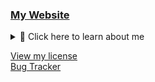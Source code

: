 ### [My Website](https://pikakid98.github.io)
<details>
<summary>📁 Click here to learn about me </summary>

Hey, It's yo girl Pikakid98. A Trans, Bi, Furry who codes, makes YouTube videos and does voice work ;)
\
 ️‍⚧️ Pronouns: She/Her


# Projects
| Name | Status | Engine/Language | Release Year | Price | FLOSS | Type
| --- | --- |--- | --- | --- | --- | --- |
[YouTube](https://pikakid98.github.io/yt/) | On-Hold | | 2012 - 2024 | | | Hobby
[Adventure Guy](https://pikakid98-games.github.io/adventure-guy/) | Complete (Game Jam version) | Game Maker 8.2 / Game Maker Language | 2023 | Name your own price (Game Jam) | Yes | Game
[Voice work](https://pikakid98.github.io/support-me/hire-me) | On-Hold | | TBA | Prices vary | | Job
Secret Project | In-Development | Game Maker 8.2 / Game Maker Language / AutoHotkey | TBA | Freeware | Not Yet | Multi-App Launcher
[Pikakid98 Launcher + PLUpdater](https://github.com/pikakid98/pikakid98-launcher) | On-Hold | Game Maker 8.1 / Game Maker Language / Batch / Visual Basic | 2021 | Freeware | Yes | Multi-App Launcher
Secret Project | In-Development | Game Maker 8.2 / Game Maker Language | TBA | Freeware | Not Yet | Game Compilation
[The Story Of A Succubus Named Candice](https://pikakid98-games.github.io/the-story-of-a-succubus-named-candice/) | On Hold | RPG Maker VX Ace / Ruby | 2016 | Freeware | No (But it's easy to find the code) | Game
[Pika's Greenscreen Repo](https://github.com/pikakid98/pikas-greenscreen-repo) | Abandoned (May come back) | | 2022 | Freeware ([CC](https://creativecommons.org/)) | N/A | Video files
[DeclutterTube](https://github.com/pikakid98/decluttertube) | Active |  | 2023 | Freeware | Yes | uBlock Origin filters
Collection Of Collections | On-Hold | Game Maker 8.2 / Game Maker Language | TBA | Freeware | Not Yet | Multi-Launcher Launcher
Secret Project | In-Development | Game Maker 8.2 / Game Maker Language / AutoHotkey / Batch | TBA | Freeware | Not Yet | Tool


<details>
<summary>📁 Other Projects</summary>

| Name | Status | Engine/Language | Release Year | Price | FLOSS | Type
| --- | --- |--- | --- | --- | --- | --- |
[Simple M3U Maker](https://github.com/pikakid98/simple-m3u-maker) | On-Hold (Plan to remake it) | Batch | 2021 | Freeware | Yes | Tool
[The Legend Of Zelda: Sword Of Destiny](https://pikakid98-games.github.io/the-legend-of-zelda-sword-of-destiny) | Finished (Plan to remake it)  | Game Maker 8.1 / Game Maker Language | 2013 | Fangame | Yes | Game
[Cave Of The Dead](https://pikakid98-games.github.io/cave-of-the-dead) | Finished | Game Maker 8.1 / Game Maker Language | 2012 | Freeware | Yes | Game
[PurrCatory](https://pikakid98-games.github.io/purrcatory) | Cancelled | Game Maker Studio / Game Maker Language | 2015 | Freeware | Not Yet | Game
[The Computer](https://pikakid98-games.github.io/the-computer) | Cancelled | Game Maker Studio / Game Maker Language | 2016 | Freeware | Not Yet | Game
[Pikakid98 (YouTuber) Fan Game Collection](https://pikakid98-games.github.io/pikakid98-youtuber-fangame-collection) | Cancelled | Game Maker Studio / Game Maker Language | 2019 | Freeware | Not Yet | Game Compilation
[Pikakid98 & SonicboomColt Classics](https://pikakid98-games.github.io/pikakid98-and-sonicboomcolt-classics) | Cancelled | Game Maker Studio / Game Maker Language | 2019 | Freeware | Not Yet | Game Compilation
[Pikakid98 Studios Game Gallery](https://pikakid98-games.github.io/pikakid98-studios-game-gallery) | Cancelled | Game Maker 8.1 / Game Maker Language | 2015 - 2016 (?) | Freeware | Not yet | Game
[Markiplier's Mansion](https://pikakid98-games.github.io/markipliers-mansion) | Cancelled | RPG Maker VX Ace / Ruby | 2015 | Fangame | Yes | Game
[8-Bit Markiplier](https://pikakid98-games.github.io/8-bit-markiplier) | Cancelled | Game Maker Studio / Game Maker Language | 2015 | Fangame | No (Lost the src) | Game
[JackSepticEye: Into The System](https://pikakid98-games.github.io/jacksepticeye-into-the-system) | Cancelled | RPG Maker VX Ace / Ruby | 2015 - 2016 (?) | Fangame | Not yet | Game
[Techron](https://pikakid98-games.github.io/techron) | Cancelled | RPG Maker VX Ace / Ruby | 2015 - 2016 (?) | Freeware | Not yet | Game
[Cave Of The Dead 2: Dimensional Disaster](https://pikakid98-games.github.io/cave-of-the-dead-2) | Cancelled | Game Maker Studio / Game Maker Language | 2018 | Freeware | Not Yet | Game
[Cave Of The Dead Remastered](https://pikakid98-games.github.io/cave-of-the-dead-remastered) | Cancelled | Game Maker Studio / Game Maker Language | 2018 | Freeware | Yes (No guarantees of it working) | Game
[PHE Adventures](https://pikakid98-games.github.io/phe-adventures) | Cancelled | Game Maker Studio / Game Maker Language | 2018 | Freeware | Yes | Game
[Pikakid98 Launcher: Special Edition](https://github.com/pikakid98/pikakid98-launcher-se) | Finished | Game Maker 8.1 / Batch | 2022 | Freeware | Yes | Multi-App Launcher
[Cat Warfare Pre-Alpha Archive](https://pikakid98-games.github.io/cat-warfare-pre-alpha-archive) | On-Hold (Plan to remake) | Game Maker 8.1 / Game Maker Language | 2021 | Freeware | Yes | Game Compilation
[Cab Ov Did](https://github.com/pikakid98/pikakid98-launcher-se) | Finished | Game Maker 8.1 / Game Maker Language | 2022 | Freeware | Yes | Game
[Cet Werfur](https://github.com/pikakid98/pikakid98-launcher-se) | Finished | Game Maker 8.1 / Game Maker Language | 2022 | Freeware | Yes | Game
[Merk Minshun](https://github.com/pikakid98-games/pikakid98-launcher-se) | Finished | RPG Maker VX Ace / Ruby | 2022 | Freeware | Yes | Game
[Sempbul Mu3r Mekur](https://github.com/pikakid98-games/pikakid98-launcher-se) | Finished | Batch | 2022 | Freeware | Yes | Tool (Joke)

<details>
<summary>📁 Replaced projects</summary>
  
| Name | Status | Engine/Language | Release Year | Price | FLOSS | Type
| --- | --- |--- | --- | --- | --- | --- |
[Pikakid98 Classic Game Collection](https://pikakid98-games.github.io/pikakid98-classic-game-collection) | [Replaced](https://pikakid98-games.github.io/pikakid98-and-sonicboomcolt-classics) | Game Maker Studio / Game Maker Language | 2016 | Freeware | Not Yet | Game Compilation
[SonicboomColt Classics](https://pikakid98-games.github.io/sonicboomcolt-classics) | [Replaced](https://pikakid98-games.github.io/pikakid98-and-sonicboomcolt-classics) | Game Maker Studio / Game Maker Language | 2016 | Freeware | Not Yet | Game Compilation

</details>

<details>
<summary>📁 Unreleased projects</summary>

| Name | Engine/Language | Type | Reason | About | Progress | Has Src
| --- | --- |--- | --- | --- | --- | --- |
[Poké Pals Runner](https://pikakid98games.wordpress.com/pokepalsrunner/) | Game Maker 8.0 / Game Maker Language | Game | School project. Forgot to back it up ;-; | A pretty bad runner game starring the cast of [Poké Park 2: Wonders Beyond](https://en.wikipedia.org/wiki/Pok%C3%A9Park_2%3A_Wonders_Beyond) | Around 90% (Maybe) ;-; | No
[Unnamed Space Shooter (Starring Pix)](https://pikakid98games.wordpress.com/unnamedspaceshooterstarringpix/) | Game Maker Studio / Game Maker Language | Game | Too ambitious | A vertical scrolling space shooter with an 8-Bit art style | Title only | No
[The House Of Ghouls And Traps (THOGAT)](https://pikakid98games.wordpress.com/thehouseofghoulsandtraps) | Game Maker Studio / Game Maker Language | Game | Too ambitious | A point and click horror game set in a mysterious mansion | Title only | No
[Pikakid98’s Adventure](https://pikakid98games.wordpress.com/pikakid98sadventure) | RPG Maker VX Ace / Ruby | Game | Pure cringe | An adventure starring me and a bunch of original characters that are all just as cringy | Idk.. uh.. maybe around 25% | Yes
[Cat Warfare Demake](https://pikakid98games.wordpress.com/catwarfaredemake) | RPG Maker VX Ace / Ruby | Game | It was a passing idea that I got bored of due to being too ambitious | Cat Warfare reimagined as a Game Boy style RPG | Single level | Yes
[Five Nights At Freddy’s: Purple Guy Origins](https://pikakid98games.wordpress.com/fnafpurpleguyorigins) | RPG Maker VX Ace / Ruby | Game | I hated the idea | Inspired by [Five Nights At F**kboy's](https://gamejolt.com/games/fnafbcc/532194) to make a "serious" FNAF RPG | Single level | Yes
[Overtale: Sans' Adventure](https://pikakid98games.wordpress.com/overtalesansadventure) | RPG Maker VX Ace / Ruby | Game | I hated the idea | A Sans RPG.. That was it | Single level | Yes
[Sheep](https://pikakid98games.wordpress.com/sheep) | RPG Maker VX Ace / Ruby | Game | Lack of energy + Break up from EyeShellJones (Dual effort) | A game akin to [OFF](https://off.fandom.com/wiki/OFF_Wiki) and [Suits](https://store.steampowered.com/app/410670/Suits_A_Business_RPG/) | Single level | No
[Cave Of The Dead †](https://pikakid98games.wordpress.com/caveofthedeadplus) | Game Maker Studio / Game Maker Language | Game | Gave up + Lost src | A reimagining of COTD in Spelunky style | Title only | No
MCrusadr | Batch | Tool | Lack of energy | A [Super Smash Bros. Crusade](https://smash-crusade.itch.io/crusade) mod loader | ~ 50% | Yes

</details>

</details>

# Coding languages that I know
| Language | Skill Level |
| --- | --- |
![ahk](/icons/ahk.png) AutoHotkey | Decent
![cmd](/icons/cmd.png) Batch (aka Windows Command Prompt) | Decent
![md](/icons/markdown.png) Markdown | Iffy
![gm](/icons/gm.png) Game Maker Language | Iffy
![vb](/icons/vb.png) VBScript | A little
![rb](/icons/rb.png) Ruby | A little
![sh](/icons/sh.png) Bash (aka Linux Command Prompt) | A little
![html](/icons/html.png) HTML | A little
![ps](/icons/ps.png) PowerShell | A little
![py](/icons/py.png) Python | Basically nothing
![cs](/icons/cs.png) C# | Basically nothing
![js](/icons/js.png) JavaScript | Basically nothing
![css](/icons/css.png) CSS | Basically nothing

</details>

[View my license](https://github.com/pikakid98/pikakid98?tab=License-1-ov-file)
\
[Bug Tracker](https://github.com/pikakid98/bug-tracker)
